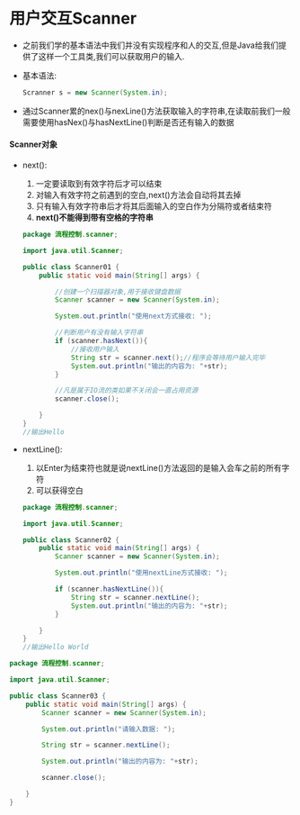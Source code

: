 #  用户交互Scanner

- 之前我们学的基本语法中我们并没有实现程序和人的交互,但是Java给我们提供了这样一个工具类,我们可以获取用户的输入.

- 基本语法:

  ```java
  Scranner s = new Scanner(System.in);
  ```

- 通过Scanner累的nex()与nexLine()方法获取输入的字符串,在读取前我们一般需要使用hasNex()与hasNextLine()判断是否还有输入的数据



#### Scanner对象

- next():

  1. 一定要读取到有效字符后才可以结束
  2. 对输入有效字符之前遇到的空白,next()方法会自动将其去掉
  3. 只有输入有效字符串后才将其后面输入的空白作为分隔符或者结束符
  4. **next()不能得到带有空格的字符串**

  ```java
  package 流程控制.scanner;
  
  import java.util.Scanner;
  
  public class Scanner01 {
      public static void main(String[] args) {
  
          //创建一个扫描器对象,用于接收键盘数据
          Scanner scanner = new Scanner(System.in);
  
          System.out.println("使用next方式接收: ");
  
          //判断用户有没有输入字符串
          if (scanner.hasNext()){
              //接收用户输入
              String str = scanner.next();//程序会等待用户输入完毕
              System.out.println("输出的内容为: "+str);
          }
  
          //凡是属于IO流的类如果不关闭会一直占用资源
          scanner.close();
  
      }
  }
  //输出Hello
  ```

  

- nextLine():

  1. 以Enter为结束符也就是说nextLine()方法返回的是输入会车之前的所有字符
  2. 可以获得空白

  ```java
  package 流程控制.scanner;
  
  import java.util.Scanner;
  
  public class Scanner02 {
      public static void main(String[] args) {
          Scanner scanner = new Scanner(System.in);
  
          System.out.println("使用nextLine方式接收: ");
  
          if (scanner.hasNextLine()){
              String str = scanner.nextLine();
              System.out.println("输出的内容为: "+str);
          }
  
      }
  }
  //输出Hello World
  ```

  



```java
package 流程控制.scanner;

import java.util.Scanner;

public class Scanner03 {
    public static void main(String[] args) {
        Scanner scanner = new Scanner(System.in);

        System.out.println("请输入数据: ");

        String str = scanner.nextLine();

        System.out.println("输出的内容为: "+str);

        scanner.close();

    }
}
```

